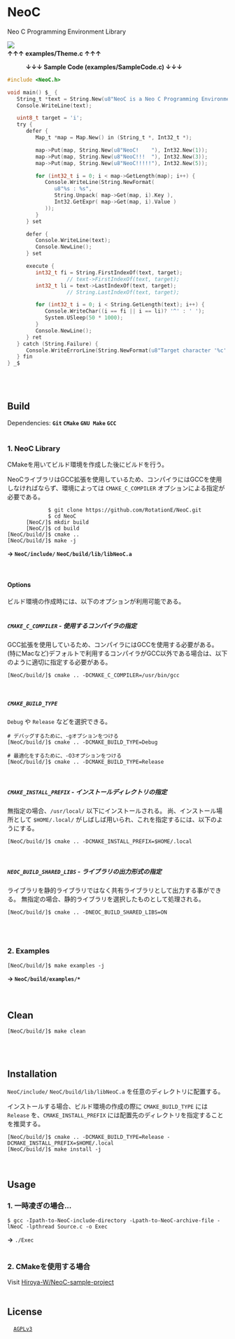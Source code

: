 # NeoC
Neo C Programming Environment Library

![](https://user-images.githubusercontent.com/85844095/125081210-b6ea7380-e100-11eb-9f34-0871e29de9cc.png)
&emsp;&emsp;&emsp;&emsp;&emsp;&emsp;&emsp;&emsp;&emsp;&emsp;&emsp;&emsp;&emsp;&emsp;&emsp;&emsp;&emsp;&emsp;&emsp;&emsp;&emsp;&emsp;&emsp;&emsp;&emsp;&emsp;&emsp;&emsp;&emsp;&emsp;&emsp;&emsp;&emsp;__↑↑↑ examples/Theme.c ↑↑↑__

&emsp;&emsp;&emsp;__↓↓↓ Sample Code (examples/SampleCode.c) ↓↓↓__
```C
#include <NeoC.h>

void main() $_ {
   String_t *text = String.New(u8"NeoC is a Neo C Programming Environment Library !");
   Console.WriteLine(text);

   uint8_t target = 'i';
   try {
      defer {
         Map_t *map = Map.New() in (String_t *, Int32_t *);

         map->Put(map, String.New(u8"NeoC!    "), Int32.New(1));
         map->Put(map, String.New(u8"NeoC!!!  "), Int32.New(3));
         map->Put(map, String.New(u8"NeoC!!!!!"), Int32.New(5));

         for (int32_t i = 0; i < map->GetLength(map); i++) {
            Console.WriteLine(String.NewFormat(
               u8"%s : %s",
               String.Unpack( map->Get(map, i).Key ),
               Int32.GetExpr( map->Get(map, i).Value )
            ));
         }
      } set

      defer {
         Console.WriteLine(text);
         Console.NewLine();
      } set

      execute {
         int32_t fi = String.FirstIndexOf(text, target);
                   // text->FirstIndexOf(text, target);
         int32_t li = text->LastIndexOf(text, target);
                   // String.LastIndexOf(text, target);

         for (int32_t i = 0; i < String.GetLength(text); i++) {
            Console.WriteChar((i == fi || i == li)? '^' : ' ');
            System.USleep(50 * 1000);
         }
         Console.NewLine();
      } ret
   } catch (String.Failure) {
      Console.WriteErrorLine(String.NewFormat(u8"Target character '%c' not found.", target));
   } fin
} _$
```
<br><br>

## Build
Dependencies: **`Git` `CMake` `GNU Make` `GCC`**
<br><br>

### 1. NeoC Library
CMakeを用いてビルド環境を作成した後にビルドを行う。

NeoCライブラリはGCC拡張を使用しているため、コンパイラにはGCCを使用しなければならず、環境によっては `CMAKE_C_COMPILER` オプションによる指定が必要である。
```fish
             $ git clone https://github.com/RotationE/NeoC.git
             $ cd NeoC
      [NeoC/]$ mkdir build
      [NeoC/]$ cd build
[NeoC/build/]$ cmake ..
[NeoC/build/]$ make -j
```
**→ `NeoC/include/` `NeoC/build/lib/libNeoC.a`**
<br><br><br>

#### Options
ビルド環境の作成時には、以下のオプションが利用可能である。
<br><br>

##### `CMAKE_C_COMPILER` - 使用するコンパイラの指定
GCC拡張を使用しているため、コンパイラにはGCCを使用する必要がある。
(特にMacなど)デフォルトで利用するコンパイラがGCC以外である場合は、以下のように適切に指定する必要がある。
```fish
[NeoC/build/]$ cmake .. -DCMAKE_C_COMPILER=/usr/bin/gcc
```
<br>

##### `CMAKE_BUILD_TYPE`
`Debug` や `Release` などを選択できる。
```fish
# デバッグするために、-gオプションをつける
[NeoC/build/]$ cmake .. -DCMAKE_BUILD_TYPE=Debug

# 最適化をするために、-O3オプションをつける
[NeoC/build/]$ cmake .. -DCMAKE_BUILD_TYPE=Release
```
<br>

##### `CMAKE_INSTALL_PREFIX` - インストールディレクトリの指定
無指定の場合、`/usr/local/` 以下にインストールされる。
尚、インストール場所として `$HOME/.local/` がしばしば用いられ、これを指定するには、以下のようにする。
```fish
[NeoC/build/]$ cmake .. -DCMAKE_INSTALL_PREFIX=$HOME/.local
```
<br>

##### `NEOC_BUILD_SHARED_LIBS` - ライブラリの出力形式の指定
ライブラリを静的ライブラリではなく共有ライブラリとして出力する事ができる。
無指定の場合、静的ライブラリを選択したものとして処理される。
```fish
[NeoC/build/]$ cmake .. -DNEOC_BUILD_SHARED_LIBS=ON
```
<br><br>

### 2. Examples
```fish
[NeoC/build/]$ make examples -j
```
**→ `NeoC/build/examples/*`**
<br><br><br>

## Clean
```fish
[NeoC/build/]$ make clean
```
<br><br>

## Installation
`NeoC/include/` `NeoC/build/lib/libNeoC.a` を任意のディレクトリに配置する。

インストールする場合、ビルド環境の作成の際に `CMAKE_BUILD_TYPE` には `Release` を、`CMAKE_INSTALL_PREFIX` には配置先のディレクトリを指定することを推奨する。
```fish
[NeoC/build/]$ cmake .. -DCMAKE_BUILD_TYPE=Release -DCMAKE_INSTALL_PREFIX=$HOME/.local
[NeoC/build/]$ make install -j
```
<br>

## Usage
### 1. 一時凌ぎの場合...
```fish
$ gcc -Ipath-to-NeoC-include-directory -Lpath-to-NeoC-archive-file -lNeoC -lpthread Source.c -o Exec
```
**→** `./Exec`
<br><br>

### 2. CMakeを使用する場合
Visit [Hiroya-W/NeoC-sample-project](https://github.com/Hiroya-W/NeoC-sample-project)
<br><br>

## License
&emsp;[`AGPLv3`](https://www.gnu.org/licenses/agpl-3.0.html)
